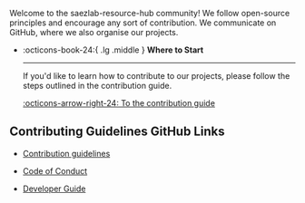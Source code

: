 Welcome to the saezlab-resource-hub community! We follow open-source principles and
encourage any sort of contribution. We communicate on GitHub, where we also
organise our projects.

<div class="grid cards" markdown>

-   :octicons-book-24:{ .lg .middle } __Where to Start__

    ---

    If you'd like to learn how to contribute to our projects, please follow
    the steps outlined in the contribution guide.

    [:octicons-arrow-right-24: To the contribution guide](contribute.md)

</div>


## Contributing Guidelines GitHub Links

- [Contribution guidelines](https://github.com/saezlab-resource-hub/saezlab-resource-hub/blob/main/CONTRIBUTING.md)

- [Code of Conduct](https://github.com/saezlab-resource-hub/saezlab-resource-hub/blob/main/CODE_OF_CONDUCT.md)

- [Developer Guide](https://github.com/saezlab-resource-hub/saezlab-resource-hub/blob/main/DEVELOPER.md)
